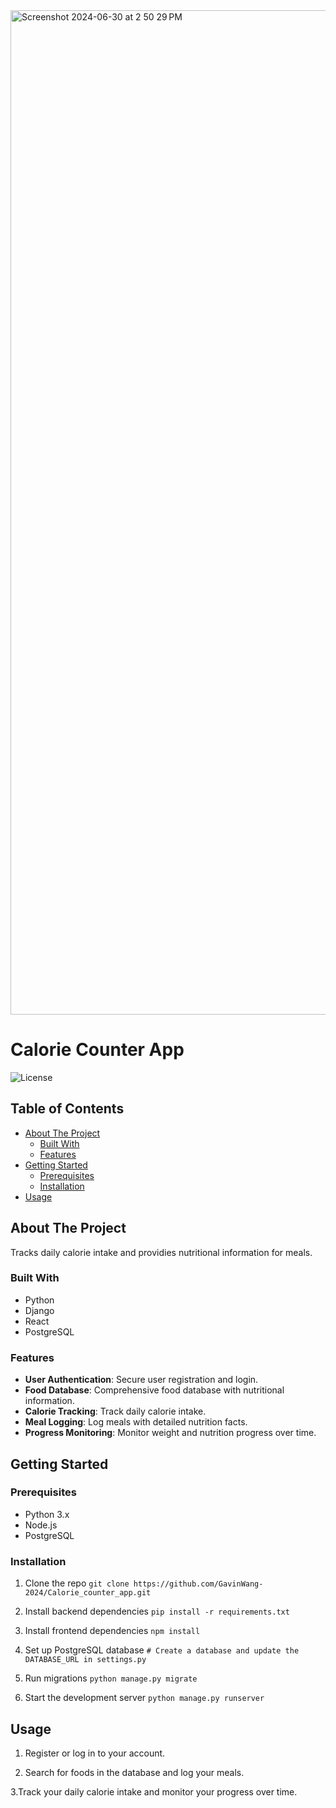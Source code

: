 <img width="1607" alt="Screenshot 2024-06-30 at 2 50 29 PM" src="https://github.com/GavinWang-2024/Calorie_counter_app/assets/169739616/c53fe9ee-5537-44f2-8e94-9f3c4aa93361">


# Calorie Counter App

![License](https://img.shields.io/badge/license-MIT-green)

## Table of Contents
- [About The Project](#about-the-project)
  - [Built With](#built-with)
  - [Features](#features)
- [Getting Started](#getting-started)
  - [Prerequisites](#prerequisites)
  - [Installation](#installation)
- [Usage](#usage)

## About The Project

Tracks daily calorie intake and providies nutritional information for meals.

### Built With
- Python
- Django
- React
- PostgreSQL

### Features
- **User Authentication**: Secure user registration and login.
- **Food Database**: Comprehensive food database with nutritional information.
- **Calorie Tracking**: Track daily calorie intake.
- **Meal Logging**: Log meals with detailed nutrition facts.
- **Progress Monitoring**: Monitor weight and nutrition progress over time.

  
  
## Getting Started

### Prerequisites

- Python 3.x
- Node.js
- PostgreSQL

### Installation

1. Clone the repo
```git clone https://github.com/GavinWang-2024/Calorie_counter_app.git```

2. Install backend dependencies
```pip install -r requirements.txt```

3. Install frontend dependencies
```npm install```

4. Set up PostgreSQL database
```# Create a database and update the DATABASE_URL in settings.py```

5. Run migrations
```python manage.py migrate```

6. Start the development server
```python manage.py runserver```

## Usage

1. Register or log in to your account.

2. Search for foods in the database and log your meals.

3.Track your daily calorie intake and monitor your progress over time.

